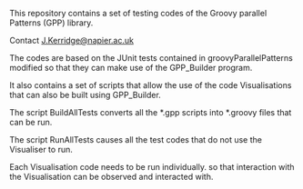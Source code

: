 This repository contains a set of testing codes of the Groovy parallel Patterns (GPP) library.

Contact J.Kerridge@napier.ac.uk

The codes are based on the JUnit tests contained in groovyParallelPatterns modified so that they can make use of the GPP_Builder program.

It also contains a set of scripts that allow the use of the code Visualisations that can also be built using GPP_Builder.

The script BuildAllTests converts all the *.gpp scripts into *.groovy files that can be run.

The script RunAllTests causes all the test codes that do not use the Visualiser to run.

Each Visualisation code needs to be run individually. so that interaction with the Visualisation can be observed and interacted with.